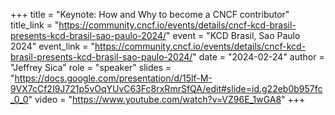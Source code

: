 +++
title = "Keynote: How and Why to become a CNCF contributor"
title_link = "https://community.cncf.io/events/details/cncf-kcd-brasil-presents-kcd-brasil-sao-paulo-2024/"
event = "KCD Brasil, Sao Paulo 2024"
event_link = "https://community.cncf.io/events/details/cncf-kcd-brasil-presents-kcd-brasil-sao-paulo-2024/"
date = "2024-02-24"
author = "Jeffrey Sica"
role = "speaker"
slides = "https://docs.google.com/presentation/d/15lf-M-9VX7cCf2I9J721p5vOqYUvC63Fc8rxRmrSfQA/edit#slide=id.g22eb0b957fc_0_0"
video = "https://www.youtube.com/watch?v=VZ96E_1wGA8"
+++
